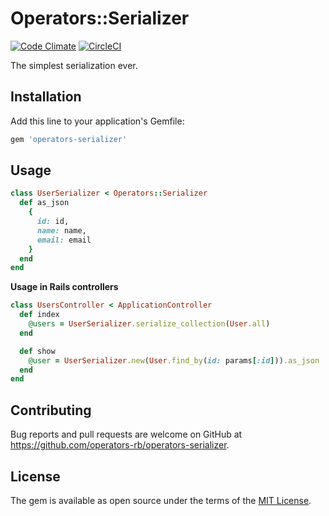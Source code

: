 # Operators::Serializer

[![Code Climate](https://codeclimate.com/github/operators-rb/operators-serializer/badges/gpa.svg)](https://codeclimate.com/github/operators-rb/operators-serializer)
[![CircleCI](https://circleci.com/gh/operators-rb/operators-serializer.svg?style=shield&circle-token=9542c2160ff69e57c6e71e2cd2d8ebfb5ec2abb4)](https://circleci.com/gh/operators-rb/operators-serializer)

The simplest serialization ever.

## Installation

Add this line to your application's Gemfile:

```ruby
gem 'operators-serializer'
```

## Usage

```ruby
class UserSerializer < Operators::Serializer
  def as_json
    {
      id: id,
      name: name,
      email: email
    }
  end
end
```

**Usage in Rails controllers**
```ruby
class UsersController < ApplicationController
  def index
    @users = UserSerializer.serialize_collection(User.all)
  end

  def show
    @user = UserSerializer.new(User.find_by(id: params[:id])).as_json
  end
end
```

## Contributing

Bug reports and pull requests are welcome on GitHub at https://github.com/operators-rb/operators-serializer.


## License

The gem is available as open source under the terms of the [MIT License](http://opensource.org/licenses/MIT).


